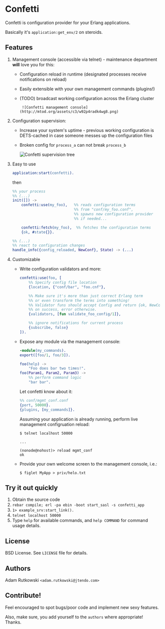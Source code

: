 Confetti
========

Confetti is configuration provider for your Erlang applications.

Basically it's `application:get_env/2` on steroids.

Features
--------

1. Management console (accessible via telnet) - maintenance department **will** love
you for this:

    * Configuration reload in runtime (designated processes receive notifications on reload)
    * Easily extensible with your own management commands (plugins!)
    * (TODO) broadcast working configuration across the Erlang cluster

           ![Confetti management console](http://mtod.org/assets/c3/w92p4radk4wg8.png)

2. Configuration supervision:

   * Increase your system's uptime - previous working configuration is
     DETS-cached in case someone messes up the configuration files
   * Broken config for ``process_a`` can not break ``process_b``

       ![Confetti supervision tree](http://mtod.org/assets/83/n4jtwvai8s4ck.png)

3. Easy to use

    ```erlang
    application:start(confetti).
    ```

    then

    ```erlang
    %% your process
    %% (...)
    init([]) ->
        confetti:use(my_foo),   %% reads configuration terms
                                %% from "conf/my_foo.conf",
                                %% spawns new configuration provider
                                %% if needed...

        confetti:fetch(my_foo),  %% fetches the configuration terms
        {ok, #state{}}.

    %% (...)
    %% react to configuration changes
    handle_info({config_reloaded, NewConf}, State) -> (...)
    ```

4. Customizable

    * Write configuration validators and more:

        ```erlang
        confetti:use(foo, [
            %% Specify config file location
            {location, {"conf/bar", "foo.cnf"},

            %% Make sure it's more than just correct Erlang term
            %% or even transform the terms into something!
            %% Validator funs should accept Config and return {ok, NewConf}
            %% on success, error otherwise.
            {validators, [fun validate_foo_config/1]},

            %% ignore notifications for current process
            {subscribe, false}
        ]).
        ```

    * Expose any module via the management console:

        ```erlang
        -module(my_commands).
        export([foo/1, foo/3]).

        foo(help) ->
            "Foo does bar two times!".
        foo(Param1, Param2, Param3) ->
            %% perform command logic
            "bar bar".
        ```

        Let confetti know about it:

        ```erlang
        %% conf/mgmt_conf.conf
        {port, 50000}.
        {plugins, [my_commands]}.
        ```

        Assuming your application is already running,
        perform live management configruation reload:

        ```
        $ telnet localhost 50000

        ...

        (nonode@nohost)> reload mgmt_conf
        ok
        ```

    * Provide your own welcome screen to the management console, i.e.:

        ```
        $ figlet MyApp > priv/helo.txt
        ```

Try it out quickly
------------------

1. Obtain the source code
2. `rebar compile; erl -pa ebin -boot start_sasl -s confetti_app`
3. `1> example_srv:start_link().`
3. `telnet localhost 50000`
4. Type `help` for available commands, and `help COMMAND` for command usage
   details.


License
-------

BSD License.
See `LICENSE` file for details.


Authors
-------
Adam Rutkowski `<adam.rutkowski@jtendo.com>`


Contribute!
-----------
Feel encouraged to spot bugs/poor code and implement new sexy features.

Also, make sure, you add yourself to the ``authors`` where appropriate!
Thanks.


